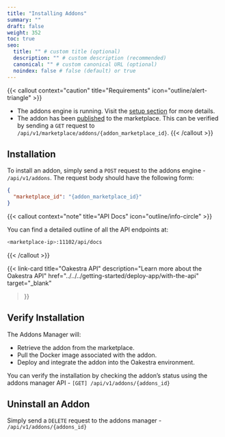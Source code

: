 ```yaml
---
title: "Installing Addons"
summary: ""
draft: false
weight: 352
toc: true
seo:
  title: "" # custom title (optional)
  description: "" # custom description (recommended)
  canonical: "" # custom canonical URL (optional)
  noindex: false # false (default) or true
---
```


{{< callout context="caution" title="Requirements" icon="outline/alert-triangle" >}}

- The addons engine is running. Visit the [setup section](../setting-up) for more details.
- The addon has been [published](../creating-addons) to the marketplace. This can be verified by sending a `GET` request to `/api/v1/marketplace/addons/{addon_marketplace_id}`.
{{< /callout >}}

## Installation

To install an addon, simply send a `POST` request to the addons engine - `/api/v1/addons`. The request body should have the following form:
```json
{
  "marketplace_id": "{addon_marketplace_id}"
}
```

{{< callout context="note" title="API Docs" icon="outline/info-circle" >}}

You can find a detailed outline of all the API endpoints at:
```bash
<marketplace-ip>:11102/api/docs
```
{{< /callout >}}

{{< link-card
  title="Oakestra API"
  description="Learn more about the Oakestra API"
  href="../../../getting-started/deploy-app/with-the-api"
  target="_blank"
>}}

## Verify Installation
The Addons Manager will:
- Retrieve the addon from the marketplace.
- Pull the Docker image associated with the addon.
- Deploy and integrate the addon into the Oakestra environment.

You can verify the installation by checking the addon’s status using the addons manager API - `[GET] /api/v1/addons/{addons_id}`


## Uninstall an Addon

Simply send a `DELETE` request to the addons manager - `/api/v1/addons/{addons_id}`

